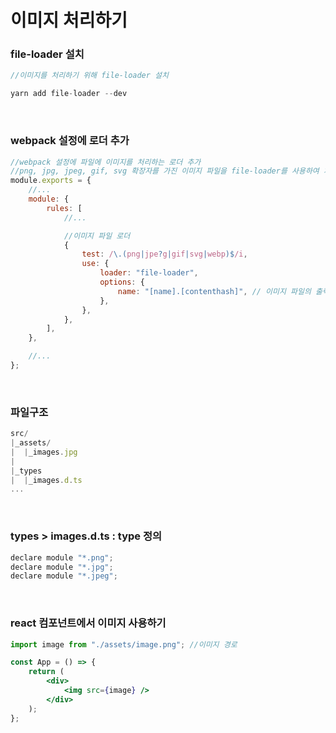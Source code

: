 # 이미지 처리하기

### file-loader 설치

```jsx
//이미지를 처리하기 위해 file-loader 설치

yarn add file-loader --dev
```

</br>

### webpack 설정에 로더 추가

```jsx
//webpack 설정에 파일에 이미지를 처리하는 로더 추가
//png, jpg, jpeg, gif, svg 확장자를 가진 이미지 파일을 file-loader를 사용하여 처리
module.exports = {
    //...
    module: {
        rules: [
            //...

            //이미지 파일 로더
            {
                test: /\.(png|jpe?g|gif|svg|webp)$/i,
                use: {
                    loader: "file-loader",
                    options: {
                        name: "[name].[contenthash]", // 이미지 파일의 출력 경로와 이름 지정
                    },
                },
            },
        ],
    },

    //...
};
```

</br>

### 파일구조

```jsx
src/
|_assets/
|  |_images.jpg
|
|_types
|  |_images.d.ts
...
```

</br>

### types > images.d.ts : type 정의

```jsx
declare module "*.png";
declare module "*.jpg";
declare module "*.jpeg";
```

</br>

### react 컴포넌트에서 이미지 사용하기

```jsx
import image from "./assets/image.png"; //이미지 경로

const App = () => {
    return (
        <div>
            <img src={image} />
        </div>
    );
};
```
